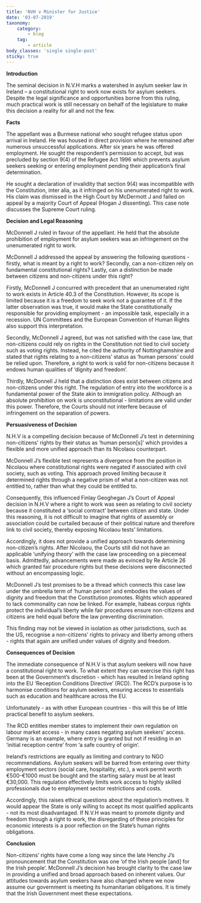 ```yaml
---
title: 'NVH v Minister for Justice'
date: '03-07-2019'
taxonomy:
    category:
        - blog
    tag:
        - article
body_classes: 'single single-post'
sticky: true
---
```


**Introduction**

The seminal decision in N.V.H marks a watershed in asylum seeker law in Ireland – a constitutional right to work now exists for asylum seekers. Despite the legal significance and opportunities borne from this ruling, much practical work is still necessary on behalf of the legislature to make this decision a reality for all and not the few.

**Facts**

The appellant was a Burmese national who sought refugee status upon arrival in Ireland. He was housed in direct provision where he remained after numerous unsuccessful applications. After six years he was offered employment. He sought the respondent’s permission to accept, but was precluded by section 9(4) of the Refugee Act 1996 which prevents asylum seekers seeking or entering employment pending their application’s final determination.

He sought a declaration of invalidity that section 9(4) was incompatible with the Constitution, inter alia, as it infringed on his unenumerated right to work. His claim was dismissed in the High Court by McDermott J and failed on appeal by a majority Court of Appeal (Hogan J dissenting). This case note discusses the Supreme Court ruling.

**Decision and Legal Reasoning**

McDonnell J ruled in favour of the appellant. He held that the absolute prohibition of employment for asylum seekers was an infringement on the unenumerated right to work.

McDonnell J addressed the appeal by answering the following questions - firstly, what is meant by a right to work? Secondly, can a non-citizen rely on fundamental constitutional rights? Lastly, can a distinction be made between citizens and non-citizens under this right?

Firstly, McDonnell J concurred with precedent that an unenumerated right to work exists in Article 40.3 of the Constitution. However, its scope is limited because it is a freedom to seek work not a guarantee of it. If the latter observation was true, it would make the State constitutionally responsible for providing employment - an impossible task, especially in a recession. UN Committees and the European Convention of Human Rights also support this interpretation.

Secondly, McDonnell J agreed, but was not satisfied with the case law, that non-citizens could rely on rights in the Constitution not tied to civil society such as voting rights. Instead, he cited the authority of Nottinghamshire and stated that rights relating to a non-citizens’ status as ‘human persons’ could be relied upon. Therefore, a right to work is valid for non-citizens because it endows human qualities of ‘dignity and freedom’.

Thirdly, McDonnell J held that a distinction does exist between citizens and non-citizens under this right. The regulation of entry into the workforce is a fundamental power of the State akin to immigration policy. Although an absolute prohibition on work is unconstitutional - limitations are valid under this power. Therefore, the Courts should not interfere because of infringement on the separation of powers.

**Persuasiveness of Decision**

N.H.V is a compelling decision because of McDonnell J’s test in determining non-citizens’ rights by their status as ‘human person[s]’ which provides a flexible and more unified approach than its Nicolaou counterpart. 

McDonnell J’s flexible test represents a divergence from the position in Nicolaou where constitutional rights were negated if associated with civil society, such as  voting. This approach proved limiting because it determined rights through a negative prism of what a non-citizen was not entitled to, rather than what they could be entitled to. 

Consequently, this influenced Finlay Geoghegan J’s Court of Appeal decision in N.H.V where a right to work was seen as relating to civil society because it constituted a ‘social contract’ between citizen and state. Under this reasoning, it is not difficult to imagine that rights of assembly or association could be curtailed because of their political nature and therefore link to civil society, thereby exposing Nicolaou tests’ limitations.

Accordingly, it does not provide a unified approach towards determining non-citizen’s rights. After Nicolaou, the Courts still did not have an applicable ‘unifying theory’ with the case law proceeding on a piecemeal basis. Admittedly, advancements were made as evinced by Re Article 26 which granted fair procedure rights but these decisions were disconnected without an encompassing logic.

McDonnell J’s test promises to be a thread which connects this case law under the umbrella term of ‘human person’ and embodies the values of dignity and freedom that the Constitution promotes. Rights which appeared to lack commonality can now be linked. For example, habeas corpus rights protect the individual’s liberty while fair procedures ensure non-citizens and citizens are held equal before the law preventing discrimination. 

This finding may not be viewed in isolation as other jurisdictions, such as the US, recognise a non-citizens’ rights to privacy and liberty among others - rights that again are unified under values of dignity and freedom.

**Consequences of Decision**

The immediate consequence of N.H.V is that asylum seekers will now have a constitutional right to work. To what extent they can exercise this right has been at the Government’s discretion - which has resulted in Ireland opting into the EU ‘Reception Conditions Directive’ (RCD). The RCD’s purpose is to harmonise conditions for asylum seekers, ensuring access to essentials such as education and healthcare across the EU.

Unfortunately - as with other European countries - this will this be of little practical benefit to asylum seekers.

The RCD entitles member states to implement their own regulation on labour market access - in many cases negating asylum seekers’ access. Germany is an example, where entry is granted but not if residing in an ‘initial reception centre’ from ‘a safe country of origin’.

Ireland’s restrictions are equally as limiting and contrary to NGO recommendations. Asylum seekers will be barred from entering over thirty employment sectors (social care, hospitality, etc.), a work permit worth €500-€1000 must be bought and the starting salary must be at least €30,000. This regulation effectively limits work access to highly skilled professionals due to employment sector restrictions and costs.

Accordingly, this raises ethical questions about the regulation’s motives. It would appear the State is only willing to accept its most qualified applicants - not its most disadvantaged. If N.V.H was meant to promote dignity and freedom through a right to work, the disregarding of these principles for economic interests is a poor reflection on the State’s human rights obligations. 

**Conclusion**

Non-citizens’ rights have come a long way since the late Henchy J’s pronouncement that the Constitution was one ‘of the Irish people [and] for the Irish people’. McDonnell J’s decision has brought clarity to the case law in providing a unified and broad approach based on inherent values. Our attitudes towards asylum seekers have also changed where we now assume our government is meeting its humanitarian obligations. It is timely that the Irish Government meet these expectations.
